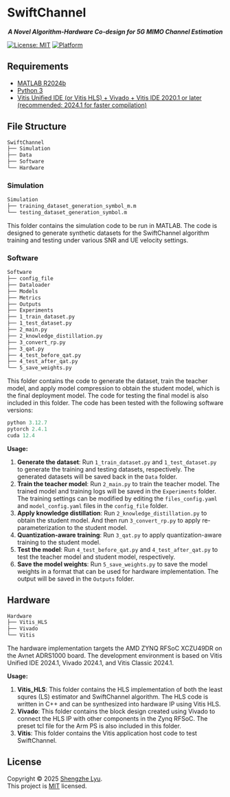 # SwiftChannel

<p align="center"> <em><b>A Novel Algorithm-Hardware Co-design for 5G MIMO Channel Estimation</b></em> <p>

[![License: MIT](https://img.shields.io/badge/License-MIT-yellow.svg)](#)
[![Platform](https://img.shields.io/badge/platform-FPGA-orange)](#)

## Requirements
- [MATLAB R2024b](https://www.mathworks.com/products/matlab.html)
- [Python 3](https://www.python.org/downloads/)
- [Vitis Unified IDE (or Vitis HLS) + Vivado + Vitis IDE 2020.1 or later (recommended: 2024.1 for faster compilation)](https://www.xilinx.com/support/download/index.html/content/xilinx/en/downloadNav/vitis.html)

## File Structure
```bash
SwiftChannel
├── Simulation
├── Data
├── Software
└── Hardware
```

### Simulation
```bash
Simulation
├── training_dataset_generation_symbol_m.m
└── testing_dataset_generation_symbol.m
```
This folder contains the simulation code to be run in MATLAB. The code is designed to generate synthetic datasets for the SwiftChannel algorithm training and testing under various SNR and UE velocity settings.

### Software
```bash
Software
├── config_file
├── Dataloader
├── Models
├── Metrics
├── Outputs
├── Experiments
├── 1_train_dataset.py
├── 1_test_dataset.py
├── 2_main.py
├── 2_knowledge_distillation.py
├── 3_convert_rp.py
├── 3_qat.py
├── 4_test_before_qat.py
├── 4_test_after_qat.py
└── 5_save_weights.py
```
This folder contains the code to generate the dataset, train the teacher model, and apply model compression to obtain the student model, which is the final deployment model. The code for testing the final model is also included in this folder. The code has been tested with the following software versions:
```python
python 3.12.7
pytorch 2.4.1
cuda 12.4
```

**Usage:**
1. **Generate the dataset**: Run `1_train_dataset.py` and `1_test_dataset.py` to generate the training and testing datasets, respectively. The generated datasets will be saved back in the `Data` folder.
2. **Train the teacher model**: Run `2_main.py` to train the teacher model. The trained model and training logs will be saved in the `Experiments` folder. The training settings can be modified by editing the `files_config.yaml` and `model_config.yaml` files in the `config_file` folder.
3. **Apply knowledge distillation**: Run `2_knowledge_distillation.py` to obtain the student model. And then run `3_convert_rp.py` to apply re-parameterization to the student model.
4. **Quantization-aware training**: Run `3_qat.py` to apply quantization-aware training to the student model.
5. **Test the model**: Run `4_test_before_qat.py` and `4_test_after_qat.py` to test the teacher model and student model, respectively.
6. **Save the model weights**: Run `5_save_weights.py` to save the model weights in a format that can be used for hardware implementation. The output will be saved in the `Outputs` folder.

## Hardware
```bash
Hardware
├── Vitis_HLS
├── Vivado
└── Vitis
```
The hardware implementation targets the AMD ZYNQ RFSoC XCZU49DR on the Avnet ADRS1000 board. The development environment is based on Vitis Unified IDE 2024.1, Vivado 2024.1, and Vitis Classic 2024.1.

**Usage:**
1. **Vitis_HLS**: This folder contains the HLS implementation of both the least squres (LS) estimator and SwiftChannel algorithm. The HLS code is written in C++ and can be synthesized into hardware IP using Vitis HLS.
2. **Vivado**: This folder contains the block design created using Vivado to connect the HLS IP with other components in the Zynq RFSoC. The preset tcl file for the Arm PS is also included in this folder.
3. **Vitis**: This folder contains the Vitis application host code to test SwiftChannel.

## License

Copyright © 2025 [Shengzhe Lyu](https://github.com/shengzhelyu65).<br />
This project is [MIT](https://github.com/shengzhelyu65/SwiftChannel/LICENSE) licensed.
